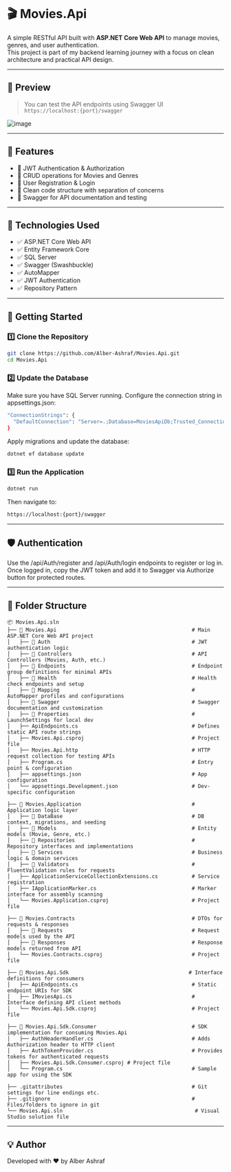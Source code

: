 # 🎬 Movies.Api

A simple RESTful API built with **ASP.NET Core Web API** to manage movies, genres, and user authentication.  
This project is part of my backend learning journey with a focus on clean architecture and practical API design.

---

## 📸 Preview

> You can test the API endpoints using Swagger UI  
> `https://localhost:{port}/swagger`

![image](https://github.com/user-attachments/assets/75fd7e62-ae4e-4397-9328-7d1765156894)

---

## 🧠 Features

- 🔐 JWT Authentication & Authorization
- 📁 CRUD operations for Movies and Genres
- 👤 User Registration & Login
- 🧼 Clean code structure with separation of concerns
- 🧪 Swagger for API documentation and testing

---

## 🧰 Technologies Used

- ✅ ASP.NET Core Web API
- ✅ Entity Framework Core
- ✅ SQL Server
- ✅ Swagger (Swashbuckle)
- ✅ AutoMapper
- ✅ JWT Authentication
- ✅ Repository Pattern

---

## 🚀 Getting Started

### 1️⃣ Clone the Repository
```bash
git clone https://github.com/Alber-Ashraf/Movies.Api.git
cd Movies.Api
```
### 2️⃣ Update the Database
Make sure you have SQL Server running.
Configure the connection string in appsettings.json: 
```bash
"ConnectionStrings": {
  "DefaultConnection": "Server=.;Database=MoviesApiDb;Trusted_Connection=True;MultipleActiveResultSets=true"
}
```
Apply migrations and update the database:
```bash
dotnet ef database update
```
### 3️⃣ Run the Application
```bash
dotnet run
```
Then navigate to:
```bash
https://localhost:{port}/swagger
```
---

## 🛡️ Authentication
Use the /api/Auth/register and /api/Auth/login endpoints to register or log in.
Once logged in, copy the JWT token and add it to Swagger via Authorize button for protected routes.

---

## 📁 Folder Structure
```
📦 Movies.Api.sln
├── 📂 Movies.Api                                            # Main ASP.NET Core Web API project
│   ├── 📂 Auth                                              # JWT authentication logic
│   ├── 📂 Controllers                                       # API Controllers (Movies, Auth, etc.)
│   ├── 📂 Endpoints                                         # Endpoint group definitions for minimal APIs
│   ├── 📂 Health                                            # Health check endpoints and setup
│   ├── 📂 Mapping                                           # AutoMapper profiles and configurations
│   ├── 📂 Swagger                                           # Swagger documentation and customization
│   ├── 📂 Properties                                        # LaunchSettings for local dev
│   ├── ApiEndpoints.cs                                     # Defines static API route strings
│   ├── Movies.Api.csproj                                   # Project file
│   ├── Movies.Api.http                                     # HTTP request collection for testing APIs
│   ├── Program.cs                                          # Entry point & configuration
│   ├── appsettings.json                                    # App configuration
│   └── appsettings.Development.json                        # Dev-specific configuration

├── 📂 Movies.Application                                    # Application logic layer
│   ├── 📂 DataBase                                          # DB context, migrations, and seeding
│   ├── 📂 Models                                            # Entity models (Movie, Genre, etc.)
│   ├── 📂 Repositories                                      # Repository interfaces and implementations
│   ├── 📂 Services                                          # Business logic & domain services
│   ├── 📂 Validators                                        # FluentValidation rules for requests
│   ├── ApplicationServiceCollectionExtensions.cs           # Service registration
│   ├── IApplicationMarker.cs                               # Marker interface for assembly scanning
│   └── Movies.Application.csproj                           # Project file

├── 📂 Movies.Contracts                                      # DTOs for requests & responses
│   ├── 📂 Requests                                          # Request models used by the API
│   ├── 📂 Responses                                         # Response models returned from API
│   └── Movies.Contracts.csproj                             # Project file

├── 📂 Movies.Api.Sdk                                       # Interface definitions for consumers
│   ├── ApiEndpoints.cs                                     # Static endpoint URIs for SDK
│   ├── IMoviesApi.cs                                       # Interface defining API client methods
│   └── Movies.Api.Sdk.csproj                               # Project file

├── 📂 Movies.Api.Sdk.Consumer                               # SDK implementation for consuming Movies.Api
│   ├── AuthHeaderHandler.cs                                # Adds Authorization header to HTTP client
│   ├── AuthTokenProvider.cs                                # Provides tokens for authenticated requests
│   ├── Movies.Api.Sdk.Consumer.csproj # Project file
│   └── Program.cs                                          # Sample app for using the SDK

├── .gitattributes                                          # Git settings for line endings etc.
├── .gitignore                                              # Files/folders to ignore in git
└── Movies.Api.sln                                           # Visual Studio solution file
```
---

## 💡 Author
Developed with ❤️ by Alber Ashraf
